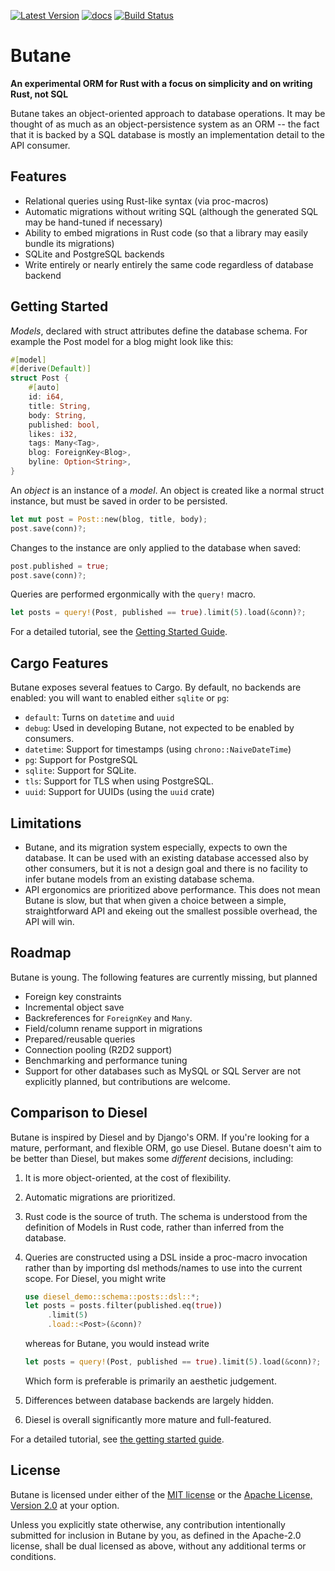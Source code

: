 [![Latest Version](https://img.shields.io/crates/v/butane.svg)](https://crates.io/crates/butane)
[![docs](https://docs.rs/butane/badge.svg)](https://docs.rs/butane)
[![Build Status](https://img.shields.io/github/workflow/status/Electron100/butane/CI/master)](https://github.com/Electron100/butane/actions?query=branch%3Amaster)

# Butane
**An experimental ORM for Rust with a focus on simplicity and on writing Rust, not SQL**

Butane takes an object-oriented approach to database operations. It
may be thought of as much as an object-persistence system as an ORM --
the fact that it is backed by a SQL database is mostly an
implementation detail to the API consumer.

## Features
* Relational queries using Rust-like syntax (via proc-macros)
* Automatic migrations without writing SQL (although the generated SQL
  may be hand-tuned if necessary)
* Ability to embed migrations in Rust code (so that a library may easily bundle its migrations)
* SQLite and PostgreSQL backends
* Write entirely or nearly entirely the same code regardless of database backend
  
## Getting Started
_Models_, declared with struct attributes define the database
schema. For example the Post model for a blog might look like this:

``` rust
#[model]
#[derive(Default)]
struct Post {
    #[auto]
    id: i64,
    title: String,
    body: String,
    published: bool,
    likes: i32,
    tags: Many<Tag>,
    blog: ForeignKey<Blog>,
    byline: Option<String>,
}
```

An _object_ is an instance of a _model_. An object is created like a
normal struct instance, but must be saved in order to be persisted.

``` rust
let mut post = Post::new(blog, title, body);
post.save(conn)?;
```

Changes to the instance are only applied to the database when saved:

``` rust
post.published = true;
post.save(conn)?;
```

Queries are performed ergonmically with the `query!` macro.
``` rust
let posts = query!(Post, published == true).limit(5).load(&conn)?;
```

For a detailed tutorial, see the [Getting Started Guide](https://electron100.github.io/butane/getting-started).
## Cargo Features
Butane exposes several featues to Cargo. By default, no backends are
enabled: you will want to enabled either `sqlite` or `pg`:
* `default`: Turns on `datetime` and `uuid`
* `debug`: Used in developing Butane, not expected to be enabled by consumers.
* `datetime`: Support for timestamps (using `chrono::NaiveDateTime`)
* `pg`: Support for PostgreSQL
* `sqlite`: Support for SQLite.
* `tls`: Support for TLS when using PostgreSQL.
* `uuid`: Support for UUIDs (using the `uuid` crate)

## Limitations
* Butane, and its migration system especially, expects to own the
  database. It can be used with an existing database accessed also by
  other consumers, but it is not a design goal and there is no
  facility to infer butane models from an existing database schema.
* API ergonomics are prioritized above performance. This does not mean
  Butane is slow, but that when given a choice between a simple,
  straightforward API and ekeing out the smallest possible overhead,
  the API will win.

## Roadmap
Butane is young. The following features are currently missing, but planned
* Foreign key constraints
* Incremental object save
* Backreferences for `ForeignKey` and `Many`.
* Field/column rename support in migrations
* Prepared/reusable queries
* Connection pooling (R2D2 support)
* Benchmarking and performance tuning
* Support for other databases such as MySQL or SQL Server are not
  explicitly planned, but contributions are welcome.

## Comparison to Diesel
Butane is inspired by Diesel and by Django's ORM. If you're looking
for a mature, performant, and flexible ORM, go use Diesel. Butane
doesn't aim to be better than Diesel, but makes some _different_ decisions, including:

1. It is more object-oriented, at the cost of flexibility.
2. Automatic migrations are prioritized.
3. Rust code is the source of truth. The schema is understood from the
   definition of Models in Rust code, rather than inferred from the
   database.
4. Queries are constructed using a DSL inside a proc-macro invocation
   rather than by importing dsl methods/names to use into the current
   scope. For Diesel, you might write
   
   ```rust
   use diesel_demo::schema::posts::dsl::*;
   let posts = posts.filter(published.eq(true))
        .limit(5)
        .load::<Post>(&conn)?
   ```
   
   whereas for Butane, you would instead write
   
   ```rust
   let posts = query!(Post, published == true).limit(5).load(&conn)?;
   ```
   
   Which form is preferable is primarily an aesthetic
   judgement.
5. Differences between database backends are largely hidden.
6. Diesel is overall significantly more mature and full-featured.

For a detailed tutorial, see [the getting started
guide](https://electron100.github.io/butane/getting-started).

## License
Butane is licensed under either of the [MIT license](LICENSE-MIT) or
the [Apache License, Version 2.0](LICENSE-APACHE) at your option.

Unless you explicitly state otherwise, any contribution intentionally
submitted for inclusion in Butane by you, as defined in the Apache-2.0
license, shall be dual licensed as above, without any additional terms
or conditions.
